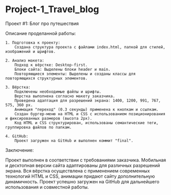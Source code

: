 # Project-1_Travel_blog

Проект #1: Блог про путешествия

Описание проделанной работы:

    1. Подготовка к проекту:
        Создана структура проекта с файлами index.html, папкой для стилей, изображений и шрифтов.

    2. Анализ макета:
        Подход к вёрстке: Desktop-first.
        Блоки сайта: Выделены блоки header и main.
        Повторяющиеся элементы: Выделены и созданы классы для повторяющихся структурных элементов.

    3. Вёрстка:
        Подключены необходимые файлы и шрифты.
        Верстка выполнена согласно макету заказчика.
        Проведена адаптация для разрешений экрана: 1400, 1200, 991, 767, 575, 360 px.
        Анимация "переход" (0.3 секунды) применена к кнопкам и ссылкам.
        Создан бургер-меню на HTML и CSS с использованием позиционирования и фиксированных размеров (высота 2px).
        Код HTML и CSS структурирован, использованы семантические теги, группировка файлов по папкам.

    4. GitHub:
        Проект загружен на GitHub и выполнен коммит "final".

Заключение:

Проект выполнен в соответствии с требованиями заказчика. Мобильная и десктопная версии сайта адаптированы для различных разрешений экрана. Вся вёрстка осуществлена с применением современных технологий HTML и CSS, анимации придают сайту дополнительную динамичность. Проект успешно загружен на GitHub для дальнейшего использования и совместной работы.